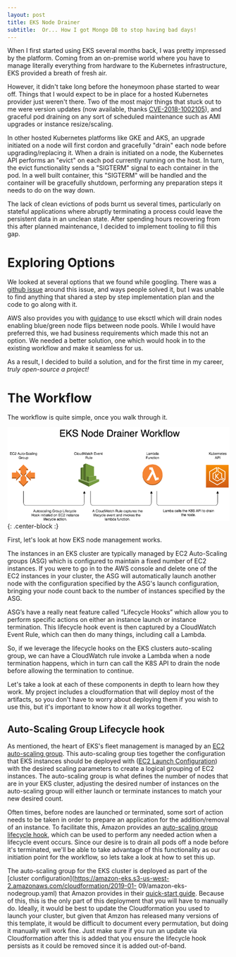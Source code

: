 ```yaml
---
layout: post
title: EKS Node Drainer
subtitle:  Or... How I got Mongo DB to stop having bad days!
---
```


When I first started using EKS several months back, I was pretty impressed by the platform.  Coming from an on-premise world where you have to manage literally everything from hardware to the Kubernetes infrastructure, EKS provided a breath of fresh air.

However, it didn't take long before the honeymoon phase started to wear off.  Things that I would expect to be in place for a hosted Kubernetes provider just weren't there.  Two of the most major things that stuck out to me were version updates (now available, thanks [CVE-2018-1002105](https://github.com/kubernetes/kubernetes/issues/71411)), and graceful pod draining on any sort of scheduled maintenance such as AMI upgrades or instance resize/scaling.

In other hosted Kubernetes platforms like GKE and AKS, an upgrade initiated on a node will first cordon and gracefully "drain" each node before upgrading/replacing it.  When a drain is initiated on a node, the Kubernetes API performs an "evict" on each pod currently running on the host.  In turn, the evict functionality sends a "SIGTERM" signal to each container in the pod.  In a well built container, this "SIGTERM" will be handled and the container will be gracefully shutdown, performing any preparation steps it needs to do on the way down.

The lack of clean evictions of pods burnt us several times, particularly on stateful applications where abruptly terminating a process could leave the persistent data in an unclean state.  After spending hours recovering from this after planned maintenance, I decided to implement tooling to fill this gap.

# Exploring Options

We looked at several options that we found while googling.  There was a [github issue](https://github.com/awslabs/amazon-eks-ami/issues/66) around this issue, and ways people solved it, but I was unable to find anything that shared a step by step implementation plan and the code to go along with it.

AWS also provides you with [guidance](https://docs.aws.amazon.com/eks/latest/userguide/migrate-stack.html) to use eksctl which will drain nodes enabling blue/green node flips between node pools.  While I would have preferred this, we had business requirements which made this not an option.  We needed a better solution, one which would hook in to the existing workflow and make it seamless for us.

As a result, I decided to build a solution, and for the first time in my career, *truly open-source a project!*

# The Workflow

The workflow is quite simple, once you walk through it.

![EKS Node Drainer Workflow](https://github.com/ryan-a-baker/ryanbakerio/blob/master/img/workflow.png?raw=true){: .center-block :}

First, let's look at how EKS node management works.

The instances in an EKS cluster are typically managed by EC2 Auto-Scaling groups (ASG) which is configured to maintain a fixed number of EC2 instances.  If you were to go in to the AWS console and delete one of the EC2 instances in your cluster, the ASG will automatically launch another node with the configuration specified by the ASG's launch configuration, bringing your node count back to the number of instances specified by the ASG.

ASG’s have a really neat feature called “Lifecycle Hooks” which allow you to perform specific actions on either an instance launch or instance termination.  This lifecycle hook event is then captured by a CloudWatch Event Rule, which can then do many things, including call a Lambda.

So, if we leverage the lifecycle hooks on the EKS clusters auto-scaling group, we can have a CloudWatch rule invoke a Lambda when a node termination happens, which in turn can call the K8S API to drain the node before allowing the termination to continue.

Let's take a look at each of these components in depth to learn how they work.  My project includes a cloudformation that will deploy most of the artifacts, so you don't have to worry about deploying them if you wish to use this, but it's important to know how it all works together.

## Auto-Scaling Group Lifecycle hook

As mentioned, the heart of EKS's fleet management is managed by an [EC2 auto-scaling group](https://docs.aws.amazon.com/autoscaling/ec2/userguide/AutoScalingGroup.html).  This auto-scaling group ties together the configuration that EKS instances should be deployed with ([EC2 Launch Configuration](https://docs.aws.amazon.com/autoscaling/ec2/userguide/LaunchConfiguration.html)) with the desired scaling parameters to create a logical grouping of EC2 instances.  The auto-scaling group is what defines the number of nodes that are in your EKS cluster, adjusting the desired number of instances on the auto-scaling group will either launch or terminate instances to match your new desired count.

Often times, before nodes are launched or terminated, some sort of action needs to be taken in order to prepare an application for the addition/removal of an instance.  To facilitate this, Amazon provides an [auto-scaling group lifecycle hook](https://docs.aws.amazon.com/autoscaling/ec2/userguide/lifecycle-hooks.html), which can be used to perform any needed action when a lifecycle event occurs.  Since our desire is to drain all pods off a node before it's terminated, we'll be able to take advantage of this functionality as our initiation point for the workflow, so lets take a look at how to set this up.

The auto-scaling group for the EKS cluster is deployed as part of the [cluster configuration](https://amazon-eks.s3-us-west-2.amazonaws.com/cloudformation/2019-01-
09/amazon-eks-nodegroup.yaml) that Amazon provides in their [quick-start guide](https://s3.amazonaws.com/aws-quickstart/quickstart-amazon-eks/doc/amazon-eks-architecture.pdf).  Because of this, this is the only part of this deployment that you will have to manually do.  Ideally, it would be best to update the Cloudformation you used to launch your cluster, but given that Amzon has released many versions of this template, it would be difficult to document every permutation, but doing it manually will work fine.  Just make sure if you run an update via Cloudformation after this is added that you ensure the lifecycle hook persists as it could be removed since it is added out-of-band.
